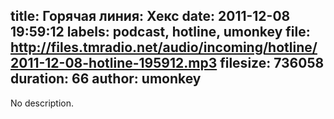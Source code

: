 title: Горячая линия: Хекс
date: 2011-12-08 19:59:12
labels: podcast, hotline, umonkey
file: http://files.tmradio.net/audio/incoming/hotline/2011-12-08-hotline-195912.mp3
filesize: 736058
duration: 66
author: umonkey
---
No description.
